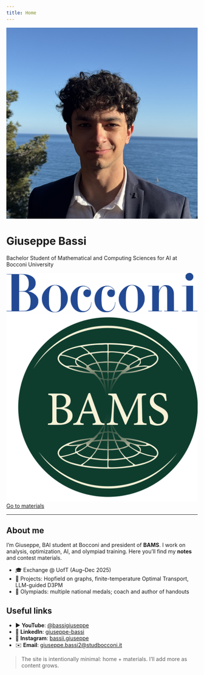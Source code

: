 ```yaml
---
title: Home
---
```


<div class="hero-lake">
  <div class="hero-inner">
    <img class="avatar" src="assets/Giuseppe_Square.jpg" alt="Giuseppe Bassi" />
    <div class="center">
      <h1 class="hero-title">Giuseppe Bassi</h1>
      <p class="hero-subtitle">Bachelor Student of Mathematical and Computing Sciences for AI at Bocconi University</p>
    </div>
    <div class="right">
      <img src="assets/Logo_Bocconi_2.svg" alt="Bocconi" title="Università Bocconi" />
      <img src="assets/LOGO_BAMS.png" alt="BAMS" title="BAMS" />
    </div>
  </div>
</div>

<div class="top-cta">
  <a class="md-button md-button--xl md-button--primary" href="notes/">Go to materials</a>
</div>

---

## About me
I’m Giuseppe, BAI student at Bocconi and president of **BAMS**. I work on analysis, optimization, AI, and olympiad training. Here you’ll find my **notes** and contest materials.

- 🎓 Exchange @ UofT (Aug–Dec 2025)
- 🧠 Projects: Hopfield on graphs, finite-temperature Optimal Transport, LLM-guided D3PM
- 🏅 Olympiads: multiple national medals; coach and author of handouts

## Useful links
- ▶️ **YouTube**: [@bassigiuseppe](https://www.youtube.com/@bassigiuseppe)
- 💼 **LinkedIn**: [giuseppe-bassi](https://www.linkedin.com/in/giuseppe-bassi/)
- 📸 **Instagram**: [bassii.giuseppe](https://www.instagram.com/bassii.giuseppe/)
- ✉️ **Email**: [giuseppe.bassi2@studbocconi.it](mailto:giuseppe.bassi2@studbocconi.it)

> The site is intentionally minimal: home + materials. I’ll add more as content grows.
